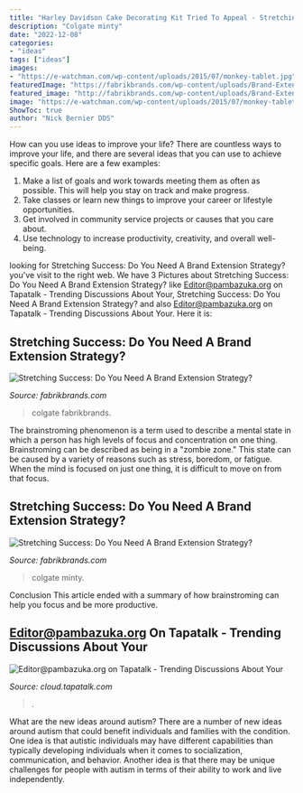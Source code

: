 ```yaml
---
title: "Harley Davidson Cake Decorating Kit Tried To Appeal - Stretching Success: Do You Need A Brand Extension Strategy?"
description: "Colgate minty"
date: "2022-12-08"
categories:
- "ideas"
tags: ["ideas"]
images:
- "https://e-watchman.com/wp-content/uploads/2015/07/monkey-tablet.jpg"
featuredImage: "https://fabrikbrands.com/wp-content/uploads/Brand-Extension-14-1230x769.jpg"
featured_image: "http://fabrikbrands.com/wp-content/uploads/Brand-Extension-14-520x325.jpg"
image: "https://e-watchman.com/wp-content/uploads/2015/07/monkey-tablet.jpg"
ShowToc: true
author: "Nick Bernier DDS"
---
```



How can you use ideas to improve your life?
There are countless ways to improve your life, and there are several ideas that you can use to achieve specific goals. Here are a few examples: 
1. Make a list of goals and work towards meeting them as often as possible. This will help you stay on track and make progress.
2. Take classes or learn new things to improve your career or lifestyle opportunities.
3. Get involved in community service projects or causes that you care about.
4. Use technology to increase productivity, creativity, and overall well-being.

	

		
looking for Stretching Success: Do You Need A Brand Extension Strategy? you've visit to the right web. We have 3 Pictures about Stretching Success: Do You Need A Brand Extension Strategy? like Editor@pambazuka.org on Tapatalk - Trending Discussions About Your, Stretching Success: Do You Need A Brand Extension Strategy? and also Editor@pambazuka.org on Tapatalk - Trending Discussions About Your. Here it is:
		
    
## Stretching Success: Do You Need A Brand Extension Strategy?

<img loading=lazy src="https://fabrikbrands.com/wp-content/uploads/Brand-Extension-14-1230x769.jpg" onerror="this.onerror=null;this.src='https://tse1.mm.bing.net/th?id=OIP.bIJwnAnZGwH-gSxOprTFnAHaEo&amp;pid=15.1';" alt="Stretching Success: Do You Need A Brand Extension Strategy?">

_Source: fabrikbrands.com_

>colgate fabrikbrands. 

	

The brainstroming phenomenon is a term used to describe a mental state in which a person has high levels of focus and concentration on one thing. Brainstroming can be described as being in a "zombie zone." This state can be caused by a variety of reasons such as stress, boredom, or fatigue. When the mind is focused on just one thing, it is difficult to move on from that focus.

    
## Stretching Success: Do You Need A Brand Extension Strategy?

<img loading=lazy src="http://fabrikbrands.com/wp-content/uploads/Brand-Extension-14-520x325.jpg" onerror="this.onerror=null;this.src='https://tse4.mm.bing.net/th?id=OIP.sfShAHEMwnQbIWX_agU34QHaEo&amp;pid=15.1';" alt="Stretching Success: Do You Need A Brand Extension Strategy?">

_Source: fabrikbrands.com_

>colgate minty. 

	

Conclusion
This article ended with a summary of how brainstroming can help you focus and be more productive.

    
## Editor@pambazuka.org On Tapatalk - Trending Discussions About Your

<img loading=lazy src="https://e-watchman.com/wp-content/uploads/2015/07/monkey-tablet.jpg" onerror="this.onerror=null;this.src='https://tse3.mm.bing.net/th?id=OIP.kVE5RayoJlHROk3arIQXcwAAAA&amp;pid=15.1';" alt="Editor@pambazuka.org on Tapatalk - Trending Discussions About Your">

_Source: cloud.tapatalk.com_

>. 

	

What are the new ideas around autism?
There are a number of new ideas around autism that could benefit individuals and families with the condition. One idea is that autistic individuals may have different capabilities than typically developing individuals when it comes to socialization, communication, and behavior. Another idea is that there may be unique challenges for people with autism in terms of their ability to work and live independently.

